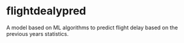 # flightdealypred
A model based on ML algorithms to predict flight delay based on the previous years statistics.
